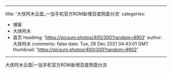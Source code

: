 
---
title: '大侠阿木云盘_一加手机官方ROM新增百度网盘分流'
categories: 
 - 博客
 - 大侠阿木
 - 首页
headimg: 'https://picsum.photos/400/300?random=8902'
author: 大侠阿木
comments: false
date: Tue, 28 Dec 2021 04:43:01 GMT
thumbnail: 'https://picsum.photos/400/300?random=8902'
---

<div>   
大侠阿木云盘|一加手机官方ROM新增百度网盘分流  
</div>
            